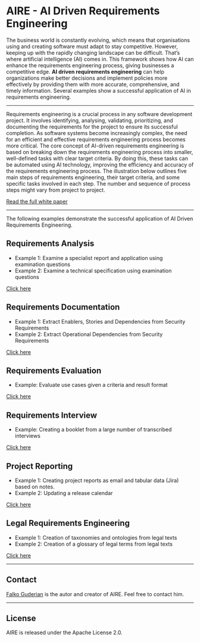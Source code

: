 # AIRE - AI Driven Requirements Engineering

The business world is constantly evolving, which means that organisations using and creating software must adapt to stay competitive. However, keeping up with the rapidly changing landscape can be difficult. That’s where artificial intelligence (AI) comes in. This framework shows how AI can enhance the requirements engineering process, giving businesses a competitive edge. **AI driven requirements engineering** can help organizations make better decisions and implement policies more effectively by providing them with more accurate, comprehensive, and timely information. Several examples show a successful application of AI in requirements engineering.

---
Requirements engineering is a crucial process in any software development project. It involves identifying, analysing, validating, prioritizing, and documenting the requirements for the project to ensure its successful completion. As software systems become increasingly complex, the need for an efficient and effective requirements engineering process becomes more critical. The core concept of AI-driven requirements engineering is based on breaking down the requirements engineering process into smaller, well-defined tasks with clear target criteria. By doing this, these tasks can be automated using AI technology, improving the efficiency and accuracy of the requirements engineering process. The illustration below outlines five main steps of requirements engineering, their target criteria, and some specific tasks involved in each step. The number and sequence of process steps might vary from project to project.


[Read the full white paper](./whitepaper.md)

---
The following examples demonstrate the successful application of AI Driven Requirements Engineering.

## Requirements Analysis
- Example 1: Examine a specialist report and application using examination questions
- Example 2: Examine a technical specification using examination questions

[Click here](./analysis/README.md)

## Requirements Documentation
- Example 1: Extract Enablers, Stories and Dependencies from Security Requirements
- Example 2: Extract Operational Dependencies from Security Requirements

[Click here](./documentation/README.md)

## Requirements Evaluation
- Example: Evaluate use cases given a criteria and result format

[Click here](./evaluation/README.md)

## Requirements Interview
- Example: Creating a booklet from a large number of transcribed interviews

[Click here](./interview/README.md)

## Project Reporting
- Example 1: Creating project reports as email and tabular data (Jira) based on notes.
- Example 2: Updating a release calendar

[Click here](./report/README.md)

## Legal Requirements Engineering
- Example 1: Creation of taxonomies and ontologies from legal texts
- Example 2: Creation of a glossary of legal terms from legal texts

[Click here](./legal_engineering/README.md)

---
## Contact
[Falko Guderian](https://github.com/FalkoGuderian/CV) is the autor and creator of AIRE. Feel free to contact him.

---

## License
AIRE is released under the Apache License 2.0.
